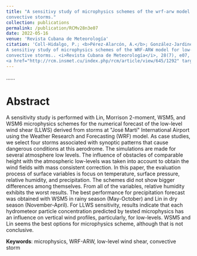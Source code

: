 ```yaml
---
title: "A sensitivy study of microphysics schemes of the wrf-arw model for low-level wind shear forecast in José Martí International Airport during 
convective storms."
collection: publications
permalink: /publication/RCMv28n3e07
date: 2022-05-16
venue: 'Revista Cubana de Meteorología'
citation: 'Coll-Hidalgo, P.; <b>Pérez-Alarcón, A.</b>; González-Jardines, P. M.; Góngora-González, C. M.; Díaz-Zurita,A. (2022).
A sensitivy study of microphysics schemes of the WRF-ARW model for low-level wind shear forecast in José Martí International Airport during 
convective storms.. <i>Revista Cubana de Meteorología</i>, 28(7), e07,
<a href="http://rcm.insmet.cu/index.php/rcm/article/view/645/1292" target="blank">http://rcm.insmet.cu/index.php/rcm/article/view/645/1292</a>'
---
```

......  

# Abstract

 A sensitivity study is performed with Lin, Morrison 2-moment, WSM5, and WSM6 microphysics schemes for the numerical forecast of the low-level wind 
 shear (LLWS) derived from storms at "José Martí" International Airport using the Weather Research and Forecasting (WRF) model. As case studies, we
 select four storms associated with synoptic patterns that cause dangerous conditions at this aerodrome. The simulations are made for several 
 atmosphere low levels. The influence of obstacles of comparable height with the atmospheric low-levels was taken into account to obtain the wind 
 fields with mass consistent correction. In this paper, the evaluation process of surface variables is focus on temperature, surface pressure, 
 relative humidity, and precipitation. The schemes did not show bigger differences among themselves. From all of the variables, relative humidity 
 exhibits the worst results. The best performance for precipitation forecast was obtained with WSM5 in rainy season (May-October) and Lin in dry 
 season (November-April). For LLWS sensitivity, results indicate that each hydrometeor particle concentration predicted by tested microphysics has
 an influence on vertical wind profiles, particularly, for low-levels. WSM5 and Lin seems the best options for microphysics scheme, although that 
 is not conclusive.




<b>Keywords</b>: microphysics, WRF-ARW, low-level wind shear, convective storm
